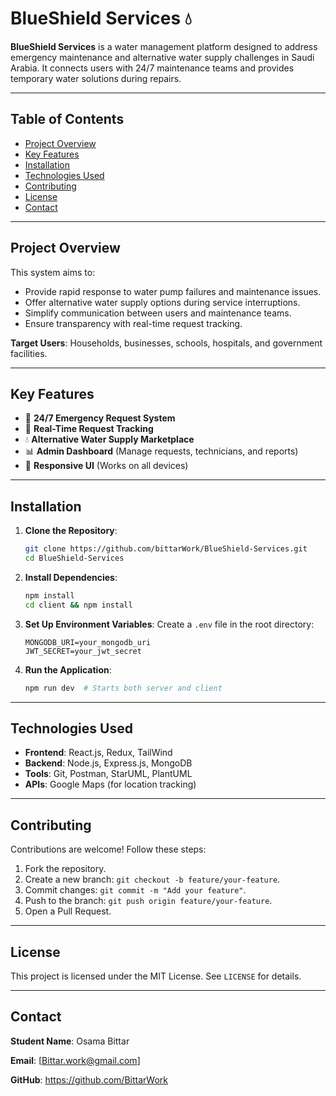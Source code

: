 # BlueShield Services 💧


**BlueShield Services** is a water management platform designed to address emergency maintenance and alternative water supply challenges in Saudi Arabia. It connects users with 24/7 maintenance teams and provides temporary water solutions during repairs.

---

## Table of Contents
- [Project Overview](#project-overview)
- [Key Features](#key-features)
- [Installation](#installation)
- [Technologies Used](#technologies-used)
- [Contributing](#contributing)
- [License](#license)
- [Contact](#contact)

---

## Project Overview
This system aims to:
- Provide rapid response to water pump failures and maintenance issues.
- Offer alternative water supply options during service interruptions.
- Simplify communication between users and maintenance teams.
- Ensure transparency with real-time request tracking.

**Target Users**: Households, businesses, schools, hospitals, and government facilities.

---

## Key Features
- 🚨 **24/7 Emergency Request System**
- 📍 **Real-Time Request Tracking**
- 💧 **Alternative Water Supply Marketplace**
- 📊 **Admin Dashboard** (Manage requests, technicians, and reports)
- 📱 **Responsive UI** (Works on all devices)

---

## Installation
1. **Clone the Repository**:
   ```bash
   git clone https://github.com/bittarWork/BlueShield-Services.git
   cd BlueShield-Services
   ```

2. **Install Dependencies**:
   ```bash
   npm install
   cd client && npm install
   ```

3. **Set Up Environment Variables**:
   Create a `.env` file in the root directory:
   ```env
   MONGODB_URI=your_mongodb_uri
   JWT_SECRET=your_jwt_secret
   ```

4. **Run the Application**:
   ```bash
   npm run dev  # Starts both server and client
   ```

---

## Technologies Used
- **Frontend**: React.js, Redux, TailWind
- **Backend**: Node.js, Express.js, MongoDB
- **Tools**: Git, Postman, StarUML, PlantUML
- **APIs**: Google Maps (for location tracking)

---

## Contributing
Contributions are welcome! Follow these steps:

1. Fork the repository.
2. Create a new branch: `git checkout -b feature/your-feature`.
3. Commit changes: `git commit -m "Add your feature"`.
4. Push to the branch: `git push origin feature/your-feature`.
5. Open a Pull Request.

---

## License
This project is licensed under the MIT License.
See `LICENSE` for details.

---

## Contact
**Student Name**: Osama Bittar

**Email**: [Bittar.work@gmail.com]

**GitHub**: https://github.com/BittarWork

